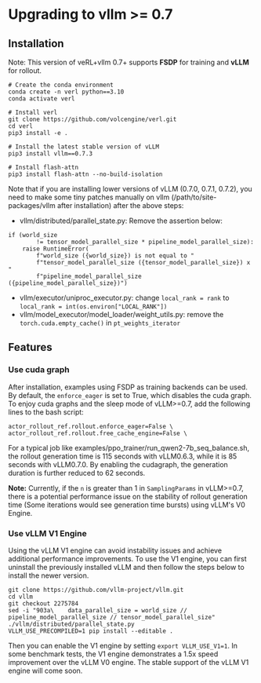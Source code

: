 # Upgrading to vllm >= 0.7

## Installation

Note: This version of veRL+vllm 0.7+ supports **FSDP** for training and **vLLM** for rollout.

```
# Create the conda environment
conda create -n verl python==3.10
conda activate verl

# Install verl
git clone https://github.com/volcengine/verl.git
cd verl
pip3 install -e .

# Install the latest stable version of vLLM
pip3 install vllm==0.7.3 

# Install flash-attn
pip3 install flash-attn --no-build-isolation

```

Note that if you are installing lower versions of vLLM (0.7.0, 0.7.1, 0.7.2), you need to make some tiny patches manually on vllm (/path/to/site-packages/vllm after installation) after the above steps:

- vllm/distributed/parallel_state.py: Remove the assertion below:

```
if (world_size
        != tensor_model_parallel_size * pipeline_model_parallel_size):
    raise RuntimeError(
        f"world_size ({world_size}) is not equal to "
        f"tensor_model_parallel_size ({tensor_model_parallel_size}) x "
        f"pipeline_model_parallel_size ({pipeline_model_parallel_size})")

```

- vllm/executor/uniproc_executor.py: change `local_rank = rank` to `local_rank = int(os.environ["LOCAL_RANK"])`
- vllm/model_executor/model_loader/weight_utils.py: remove the `torch.cuda.empty_cache()` in `pt_weights_iterator`

## Features

### Use cuda graph

After installation, examples using FSDP as training backends can be used. By default, the `enforce_eager` is set to True, which disables the cuda graph. To enjoy cuda graphs and the sleep mode of vLLM>=0.7, add the following lines to the bash script:

```
actor_rollout_ref.rollout.enforce_eager=False \
actor_rollout_ref.rollout.free_cache_engine=False \

```

For a typical job like examples/ppo_trainer/run_qwen2-7b_seq_balance.sh, the rollout generation time is 115 seconds with vLLM0.6.3, while it is 85 seconds with vLLM0.7.0. By enabling the cudagraph, the generation duration is further reduced to 62 seconds.

**Note:** Currently, if the `n` is greater than 1 in `SamplingParams` in vLLM>=0.7, there is a potential performance issue on the stability of rollout generation time (Some iterations would see generation time bursts) using vLLM's V0 Engine.

### Use vLLM V1 Engine

Using the vLLM V1 engine can avoid instability issues and achieve additional performance improvements. To use the V1 engine, you can first uninstall the previously installed vLLM and then follow the steps below to install the newer version.

```
git clone https://github.com/vllm-project/vllm.git
cd vllm
git checkout 2275784
sed -i "903a\    data_parallel_size = world_size // pipeline_model_parallel_size // tensor_model_parallel_size" ./vllm/distributed/parallel_state.py
VLLM_USE_PRECOMPILED=1 pip install --editable .
```

Then you can enable the V1 engine by setting `export VLLM_USE_V1=1`. In some benchmark tests, the V1 engine demonstrates a 1.5x speed improvement over the vLLM V0 engine.
The stable support of the vLLM V1 engine will come soon.